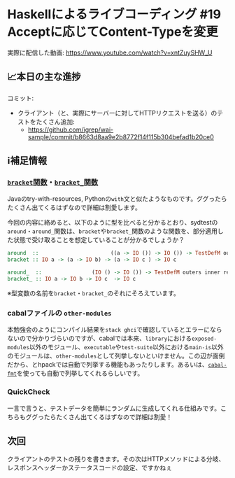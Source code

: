 # Haskellによるライブコーディング #19 Acceptに応じてContent-Typeを変更

実際に配信した動画: <https://www.youtube.com/watch?v=xntZuySHW_U>

## 📈本日の主な進捗

コミット:

- クライアント（と、実際にサーバーに対してHTTPリクエストを送る）のテストをたくさん追加:
    - <https://github.com/igrep/wai-sample/commit/b8663d8aa9e2b8772f14f115b304befad1b20ce0>

## ℹ️補足情報

### [`bracket`関数](https://hackage.haskell.org/package/base-4.16.0.0/docs/Control-Exception.html#v:bracket)・[`bracket_`関数](https://hackage.haskell.org/package/base-4.16.0.0/docs/Control-Exception.html#v:bracket_)

Javaのtry-with-resources, Pythonの`with`文と似たようなものです。ググったらたくさん出てくるはずなので詳細は割愛します。

今回の内容に絡めると、以下のように型を比べると分かるとおり、sydtestの`around`・`around_`関数は、`bracket`や`bracket_`関数のような関数を、部分適用した状態で受け取ることを想定していることが分かるでしょうか？

```haskell
around  ::                       ((a -> IO ()) -> IO ()) -> TestDefM outers a result -> TestDefM outers ()    result
bracket :: IO a -> (a -> IO b) -> (a -> IO c ) -> IO c

around_  ::                (IO () -> IO ()) -> TestDefM outers inner result -> TestDefM outers inner result
bracket_ :: IO a -> IO b -> IO c  -> IO c
```

※型変数の名前を`bracket`・`bracket_`のそれにそろえています。

### cabalファイルの `other-modules`

本勉強会のようにコンパイル結果を`stack ghci`で確認しているとエラーにならないので分かりづらいのですが、cabalでは本来、`library`における`exposed-modules`以外のモジュール、`executable`や`test-suite`以外における`main-is`以外のモジュールは、`other-modules`として列挙しないといけません。この辺が面倒だから、とhpackでは自動で列挙する機能もあったりします。あるいは、[`cabal-fmt`](https://github.com/phadej/cabal-fmt)を使っても自動で列挙してくれるらしいです。

### QuickCheck

一言で言うと、テストデータを簡単にランダムに生成してくれる仕組みです。こちらもググったらたくさん出てくるはずなので詳細は割愛！

## 次回

クライアントのテストの残りを書きます。その次はHTTPメソッドによる分岐、レスポンスヘッダーかステータスコードの設定、ですかねぇ
